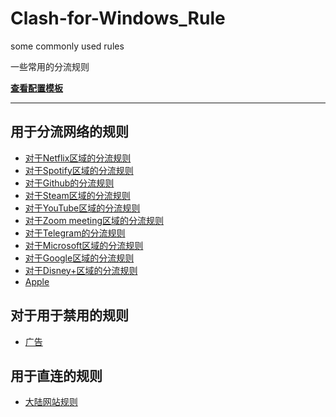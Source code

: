 # Clash-for-Windows_Rule
some commonly used rules

一些常用的分流规则

**[查看配置模板](https://github.com/ender-zhao/Clash-for-Windows_Rule/blob/main/template)**

****

## 用于分流网络的规则

* [对于Netflix区域的分流规则](https://github.com/ender-zhao/Clash-for-Windows_Rule/blob/main/Rule/Netflix)
* [对于Spotify区域的分流规则](https://github.com/ender-zhao/Clash-for-Windows_Rule/blob/main/Rule/Spotify)
* [对于Github的分流规则](https://github.com/ender-zhao/Clash-for-Windows_Rule/blob/main/Rule/Github)
* [对于Steam区域的分流规则](https://github.com/ender-zhao/Clash-for-Windows_Rule/blob/main/Rule/Steam)
* [对于YouTube区域的分流规则](https://github.com/ender-zhao/Clash-for-Windows_Rule/blob/main/Rule/YouTube)
* [对于Zoom meeting区域的分流规则](https://github.com/ender-zhao/Clash-for-Windows_Rule/blob/main/Rule/Zoom)
* [对于Telegram的分流规则](https://github.com/ender-zhao/Clash-for-Windows_Rule/blob/main/Rule/Telegram)
* [对于Microsoft区域的分流规则](https://github.com/ender-zhao/Clash-for-Windows_Rule/blob/main/Rule/Microsoft)
* [对于Google区域的分流规则](https://github.com/ender-zhao/Clash-for-Windows_Rule/blob/main/Rule/Google)
* [对于Disney+区域的分流规则](https://github.com/ender-zhao/Clash-for-Windows_Rule/blob/main/Rule/Disney%2B)
* [Apple](https://github.com/ender-zhao/Clash-for-Windows_Rule/blob/main/Rule/Apple)

## 对于用于禁用的规则

* [广告](https://github.com/ender-zhao/Clash-for-Windows_Rule/blob/main/Rule/Advertising)

## 用于直连的规则

* [大陆网站规则](https://github.com/ender-zhao/Clash-for-Windows_Rule/blob/main/Rule/Direct)

